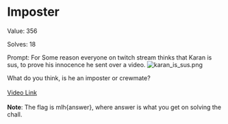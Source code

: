 
Imposter
========


Value: 356

Solves: 18

Prompt: For Some reason everyone on twitch stream thinks that Karan is sus, to prove his innocence he sent over a video. 
![karan_is_sus.png](/files/ef64cd16925d7dc523e35f7fbfe09fef/karan_is_sus.png)

What do you think, is he an imposter or crewmate? 
</br></br> [Video Link](https://drive.google.com/file/d/1qFDKDQo07SEi7G1ZsDNAyr9JeonMnm8d/view?usp=sharing) </br></br> **Note**: The flag is mlh{answer}, where answer is what you get on solving the chall.
